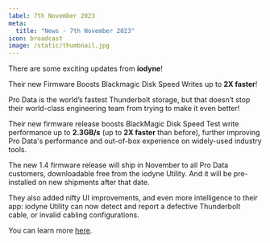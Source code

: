 ```yaml
---
label: 7th November 2023
meta:
  title: "News - 7th November 2023"
icon: broadcast
image: /static/thumbnail.jpg
---
```


There are some exciting updates from **iodyne**!

Their new Firmware Boosts Blackmagic Disk Speed Writes up to **2X faster**!

Pro Data is the world’s fastest Thunderbolt storage, but that doesn’t stop their world-class engineering team from trying to make it even better!

Their new firmware release boosts BlackMagic Disk Speed Test write performance up to **2.3GB/s** (up to **2X faster** than before), further improving Pro Data's performance and out-of-box experience on widely-used industry tools.

The new 1.4 firmware release will ship in November to all Pro Data customers, downloadable free from the iodyne Utility. And it will be pre-installed on new shipments after that date.

They also added nifty UI improvements, and even more intelligence to their app: iodyne Utility can now detect and report a defective Thunderbolt cable, or invalid cabling configurations.

You can learn more [here](https://iodyne.com).
